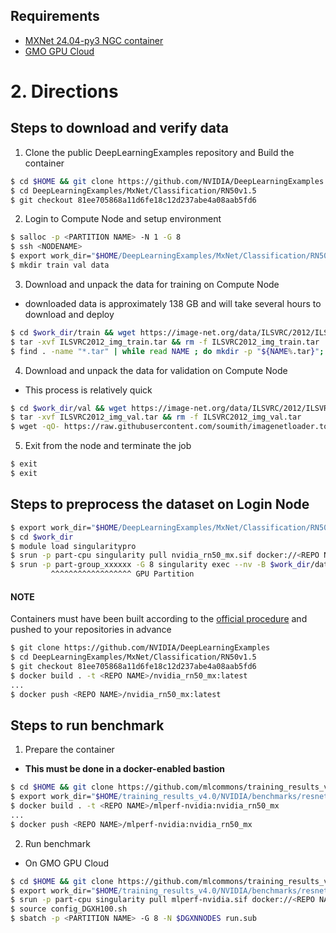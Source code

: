 ## Requirements
* [MXNet 24.04-py3 NGC container](https://ngc.nvidia.com/catalog/containers/nvidia:mxnet)
* [GMO GPU Cloud](https://gpucloud.gmo/)

# 2. Directions
## Steps to download and verify data
1.  Clone the public DeepLearningExamples repository and Build the container
```bash
$ cd $HOME && git clone https://github.com/NVIDIA/DeepLearningExamples
$ cd DeepLearningExamples/MxNet/Classification/RN50v1.5
$ git checkout 81ee705868a11d6fe18c12d237abe4a08aab5fd6
```
2. Login to Compute Node and setup environment
```bash
$ salloc -p <PARTITION NAME> -N 1 -G 8
$ ssh <NODENAME>
$ export work_dir="$HOME/DeepLearningExamples/MxNet/Classification/RN50v1.5" && cd $work_dir
$ mkdir train val data
```
3. Download and unpack the data for training on Compute Node
* downloaded data is approximately 138 GB and will take several hours to download and deploy
```bash
$ cd $work_dir/train && wget https://image-net.org/data/ILSVRC/2012/ILSVRC2012_img_train.tar --no-check-certificate
$ tar -xvf ILSVRC2012_img_train.tar && rm -f ILSVRC2012_img_train.tar
$ find . -name "*.tar" | while read NAME ; do mkdir -p "${NAME%.tar}"; tar -xvf "${NAME}" -C "${NAME%.tar}"; rm -f "${NAME}"; done
```
4. Download and unpack the data for validation on Compute Node
* This process is relatively quick
```bash
$ cd $work_dir/val && wget https://image-net.org/data/ILSVRC/2012/ILSVRC2012_img_val.tar --no-check-certificate
$ tar -xvf ILSVRC2012_img_val.tar && rm -f ILSVRC2012_img_val.tar
$ wget -qO- https://raw.githubusercontent.com/soumith/imagenetloader.torch/master/valprep.sh | bash
```
5. Exit from the node and terminate the job
```bash
$ exit
$ exit
```
## Steps to preprocess the dataset on Login Node
```bash
$ export work_dir="$HOME/DeepLearningExamples/MxNet/Classification/RN50v1.5"
$ cd $work_dir
$ module load singularitypro
$ srun -p part-cpu singularity pull nvidia_rn50_mx.sif docker://<REPO NAME>/nvidia_rn50_mx:latest
$ srun -p part-group_xxxxxx -G 8 singularity exec --nv -B $work_dir/data:/data nvidia_rn50_mx.sif ./scripts/prepare_imagenet.sh $work_dir /data
         ^^^^^^^^^^^^^^^^^^ GPU Partition
```
#### NOTE
Containers must have been built according to the [official procedure](https://github.com/mlcommons/training_results_v4.0/tree/main/NVIDIA/benchmarks/resnet/implementations/h200_ngc24.04_mxnet#steps-to-download-and-verify-data) and pushed to your repositories in advance
```bash
$ git clone https://github.com/NVIDIA/DeepLearningExamples
$ cd DeepLearningExamples/MxNet/Classification/RN50v1.5
$ git checkout 81ee705868a11d6fe18c12d237abe4a08aab5fd6
$ docker build . -t <REPO NAME>/nvidia_rn50_mx:latest
...
$ docker push <REPO NAME>/nvidia_rn50_mx:latest
```

## Steps to run benchmark
1. Prepare the container
* **This must be done in a docker-enabled bastion**
```bash
$ cd $HOME && git clone https://github.com/mlcommons/training_results_v4.0.git
$ export work_dir="$HOME/training_results_v4.0/NVIDIA/benchmarks/resnet/implementations/h200_ngc24.04_mxnet" && cd $work_dir
$ docker build . -t <REPO NAME>/mlperf-nvidia:nvidia_rn50_mx
...
$ docker push <REPO NAME>/mlperf-nvidia:nvidia_rn50_mx
```
2. Run benchmark
* On GMO GPU Cloud
```bash
$ cd $HOME && git clone https://github.com/mlcommons/training_results_v4.0.git
$ export work_dir="$HOME/training_results_v4.0/NVIDIA/benchmarks/resnet/implementations/h200_ngc24.04_mxnet" && cd $work_dir
$ srun -p part-cpu singularity pull mlperf-nvidia.sif docker://<REPO NAME>/mlperf-nvidia:nvidia_rn50_mx
$ source config_DGXH100.sh
$ sbatch -p <PARTITION NAME> -G 8 -N $DGXNNODES run.sub
```
